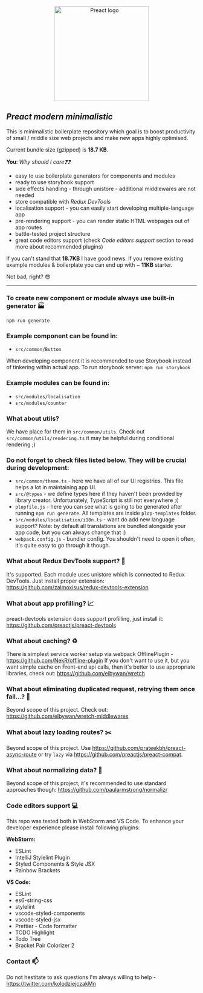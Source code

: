 <div align="center">
    <img width="250" height="250" src="https://camo.githubusercontent.com/8b1f23f4dba13c65120b5a7b3aa6c2201bcd25d6/68747470733a2f2f7261776769742e636f6d2f6f6f6164652f617765736f6d652d7072656163742f6d61737465722f7072656163742d6c6f676f2e737667" alt="Preact logo" />
</div>

## _Preact modern minimalistic_

This is minimalistic boilerplate repository which goal is to boost productivity of small / middle size web projects and make new apps highly optimised.

Current bundle size (gzipped) is **18.7 KB**.

**You**: _Why should I care:question::question:_

-   easy to use boilerplate generators for components and modules
-   ready to use storybook support
-   side effects handling - through unistore - additional middlewares are not needed
-   store compatible with *Redux DevTools*
-   localisation support - you can easily start developing multiple-language app
-   pre-rendering support - you can render static HTML webpages out of app routes
-   battle-tested project structure
-   great code editors support (check _Code editors support_ section to read more about recommended plugins)

If you can't stand that **18.7KB** I have good news. If you remove existing example modules & boilerplate you can end up with ~ **11KB** starter.

Not bad, right? :sunglasses:

<hr / >

### To create new component or module always use built-in generator :factory:

`npm run generate`

### Example component can be found in:

-   `src/common/Button`

When developing component it is recommended to use Storybook instead of tinkering within actual app.
To run storybook server: `npm run storybook`

### Example modules can be found in:

-   `src/modules/localisation`
-   `src/modules/counter`

### What about utils?

We have place for them in `src/common/utils`.
Check out `src/common/utils/rendering.ts` it may be helpful during conditional rendering ;)

### Do not forget to check files listed below. They will be crucial during development:

-   `src/common/theme.ts` - here we have all of our UI registries. This file helps a lot in maintaining app UI.
-   `src/@types` - we define types here if they haven't been provided by library creator. Unfortunately, TypeScript is still not everywhere ;(
-   `plopfile.js` - here you can see what is going to be generated after running `npm run generate`. All templates are inside `plop-templates` folder.
-   `src/modules/localisation/i18n.ts` - want do add new language support? Note: by default all translations are bundled alongside your app code, but you can always change that :)
-   `webpack.config.js` - bundler config. You shouldn't need to open it often, it's quite easy to go through it though.

### What about Redux DevTools support? :satellite:

It's supported. Each module uses unistore which is connected to Redux DevTools. Just install proper extension:
https://github.com/zalmoxisus/redux-devtools-extension

### What about app profilling? :chart_with_upwards_trend:

preact-devtools extension does support profilling, just install it:
https://github.com/preactjs/preact-devtools

### What about caching? :recycle:

There is simplest service worker setup via webpack OfflinePlugin - https://github.com/NekR/offline-plugin
If you don't want to use it, but you want simple cache on Front-end api calls, then it's better to use appropriate libraries, check out: https://github.com/elbywan/wretch

### What about eliminating duplicated request, retrying them once fail...? :horse_racing:

Beyond scope of this project. Check out: https://github.com/elbywan/wretch-middlewares

### What about lazy loading routes? :scissors:

Beyond scope of this project.
Use https://github.com/prateekbh/preact-async-route or try `lazy` via https://github.com/preactjs/preact-compat.

### What about normalizing data? :pencil:

Beyond scope of this project, it's recommended to use standard approaches though:
https://github.com/paularmstrong/normalizr

### Code editors support :computer:

This repo was tested both in WebStorm and VS Code.
To enhance your developer experience please install following plugins:

**WebStorm:**

-   ESLint
-   IntelliJ Stylelint Plugin
-   Styled Components & Style JSX
-   Rainbow Brackets

**VS Code:**

-   ESLint
-   es6-string-css
-   stylelint
-   vscode-styled-components
-   vscode-styled-jsx
-   Prettier - Code formatter
-   TODO Highlight
-   Todo Tree
-   Bracket Pair Colorizer 2

### Contact :mailbox:

Do not hestitate to ask questions I'm always willing to help - https://twitter.com/kolodziejczakMn
